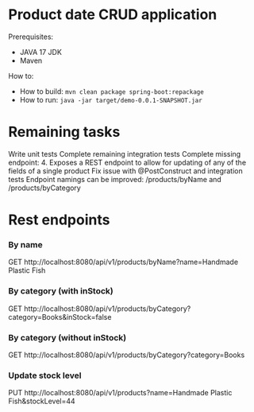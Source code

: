 # Product date CRUD application

Prerequisites:

- JAVA 17 JDK
- Maven

How to:

- How to build: `mvn clean package spring-boot:repackage`
- How to run: `java -jar target/demo-0.0.1-SNAPSHOT.jar`

# Remaining tasks

Write unit tests
Complete remaining integration tests
Complete missing endpoint: 4. Exposes a REST endpoint to allow for updating of any of the fields of a single product
Fix issue with @PostConstruct and integration tests
Endpoint namings can be improved: /products/byName and /products/byCategory

# Rest endpoints

### By name

GET http://localhost:8080/api/v1/products/byName?name=Handmade Plastic Fish

### By category (with inStock)

GET http://localhost:8080/api/v1/products/byCategory?category=Books&inStock=false

### By category (without inStock)

GET http://localhost:8080/api/v1/products/byCategory?category=Books

### Update stock level

PUT http://localhost:8080/api/v1/products?name=Handmade Plastic Fish&stockLevel=44


